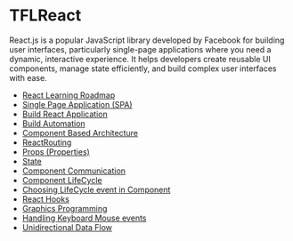 # TFLReact

React.js is a popular JavaScript library developed by Facebook for building user interfaces, particularly single-page applications where you need a dynamic, interactive experience. It helps developers create reusable UI components, manage state efficiently, and build complex user interfaces with ease.

- <a href="https://github.com/RaviTambade/TFLReact/blob/main/notes/Learn.md">React Learning Roadmap</a>
- <a href="https://github.com/RaviTambade/TFLReact/blob/main/notes/SPA.md">Single Page Application (SPA)</a>
- <a href="https://github.com/RaviTambade/TFLReact/blob/main/notes/ReactBuildApp.md">Build React Application</a>
- <a href="https://github.com/RaviTambade/TFLReact/blob/main/notes/BuildAutomation.md">Build Automation</a>
- <a href="https://github.com/RaviTambade/TFLReact/blob/main/notes/ComponentbasedArchitecture.md">Component Based Architecture</a>
- <a href="https://github.com/RaviTambade/TFLReact/blob/main/notes/ReactRouting.md">ReactRouting</a>
- <a href="https://github.com/RaviTambade/TFLReact/blob/main/notes/Props.md">Props (Properties)</a>
- <a href="https://github.com/RaviTambade/TFLReact/blob/main/notes/State.md">State</a>
- <a href="https://github.com/RaviTambade/TFLReact/blob/main/notes/communication.md">Component Communication</a>
- <a href="https://github.com/RaviTambade/TFLReact/blob/main/notes/Reactlifecycle.md">Component LifeCycle</a>
- <a href="https://github.com/RaviTambade/TFLReact/blob/main/notes/lifecyclewhentouse.md">Choosing LifeCycle event in Component</a>
- <a href="https://github.com/RaviTambade/TFLReact/blob/main/notes/hooks.md">React Hooks</a>
- <a href="https://github.com/RaviTambade/TFLReact/blob/main/notes/graphics.md">Graphics Programming</a>
- <a href="https://github.com/RaviTambade/TFLReact/blob/main/notes/keyboardmouseevents.md">Handling Keyboard Mouse events</a>
- <a href="https://github.com/RaviTambade/TFLReact/blob/main/notes/unididataflow.md">Unidirectional Data Flow</a>
 